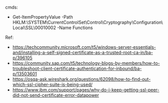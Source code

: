 cmds:
  -  Get-ItemPropertyValue -Path HKLM:\SYSTEM\CurrentControlSet\Control\Cryptography\Configuration\Local\SSL\00010002 -Name Functions

Ref: 
- https://techcommunity.microsoft.com/t5/windows-server-essentials-and/installing-a-self-signed-certificate-as-a-trusted-root-ca-in/ba-p/396105
- https://community.sap.com/t5/technology-blogs-by-members/how-to-troubleshoot-client-certificate-authentication-for-inbound/ba-p/13503601
- https://osqa-ask.wireshark.org/questions/62098/how-to-find-out-which-ssl-cipher-suite-is-being-used/
- https://www.ibm.com/support/pages/why-do-i-keep-getting-ssl-peer-did-not-send-certificate-error-datapower
